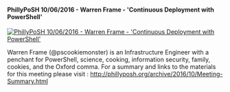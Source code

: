 ﻿#### PhillyPoSH 10/06/2016 - Warren Frame - 'Continuous Deployment with PowerShell'

[![PhillyPoSH 10/06/2016 - Warren Frame - 'Continuous Deployment with PowerShell'](https://i3.ytimg.com/vi/jKLf1KjYhTM/hqdefault.jpg "PhillyPoSH 10/06/2016 - Warren Frame - 'Continuous Deployment with PowerShell'")](https://www.youtube.com/watch?v=jKLf1KjYhTM)

Warren Frame (@pscookiemonster) is an Infrastructure Engineer with a penchant for PowerShell, science, cooking, information security, family, cookies, and the Oxford comma.
For a summary and links to the materials for this meeting please visit : http://phillyposh.org/archive/2016/10/Meeting-Summary.html


